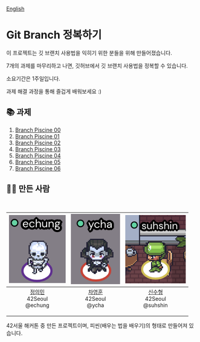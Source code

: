 [English](README.md)
# Git Branch 정복하기

이 프로젝트는 깃 브랜치 사용법을 익히기 위한 분들을 위해 만들어졌습니다.

7개의 과제를 마무리하고 나면, 깃허브에서 깃 브랜치 사용법을 정복할 수 있습니다.

소요기간은 1주일입니다.

과제 해결 과정을 통해 즐겁게 배워보세요 :)

## 📚 과제
1. [Branch Piscine 00](./piscine00/README.kr.md)
2. [Branch Piscine 01](./piscine01/README.kr.md)
3. [Branch Piscine 02](./piscine02/README.kr.md)
4. [Branch Piscine 03](./piscine03/README.kr.md)
5. [Branch Piscine 04](./piscine04/README.kr.md)
6. [Branch Piscine 05](./piscine05/README.kr.md)
7. [Branch Piscine 06](./piscine06/README.kr.md)

## 👨‍🏫 만든 사람
<br/>

| <img src="./contributors/echung.png" width="150" alt="정의민"/> | <img src="./contributors/ycha.png" width="130" alt="차영훈"/> | <img src="./contributors/suhshin.png" width="160" alt="신수형"/> |
| :---: | :---: | :---: |
| [정의민](https://github.com/euiminnn)<br/>42Seoul<br/>@echung<br/>&nbsp; &nbsp; &nbsp; &nbsp; &nbsp; &nbsp; &nbsp; &nbsp; | [차영훈](https://github.com/Skyrich2000)<br/>42Seoul<br/>@ycha<br/>&nbsp; &nbsp; &nbsp; &nbsp; &nbsp; &nbsp; &nbsp; &nbsp; | [신수형](https://github.com/rkskekzzz)<br/>42Seoul<br/>@suhshin<br/>&nbsp; &nbsp; &nbsp; &nbsp; &nbsp; &nbsp; &nbsp; &nbsp; |


42서울 해커톤 중 만든 프로젝트이며, 피씬(배우는 법을 배우기)의 형태로 만들어져 있습니다.